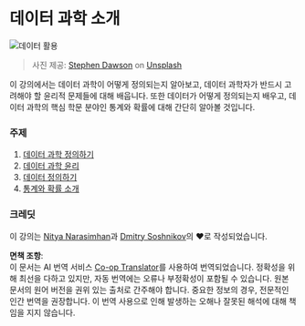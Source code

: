 <!--
CO_OP_TRANSLATOR_METADATA:
{
  "original_hash": "696a8474a01054281704cbfb09148949",
  "translation_date": "2025-08-24T12:21:01+00:00",
  "source_file": "1-Introduction/README.md",
  "language_code": "ko"
}
-->
# 데이터 과학 소개

![데이터 활용](../../../1-Introduction/images/data.jpg)
> 사진 제공: <a href="https://unsplash.com/@dawson2406?utm_source=unsplash&utm_medium=referral&utm_content=creditCopyText">Stephen Dawson</a> on <a href="https://unsplash.com/s/photos/data?utm_source=unsplash&utm_medium=referral&utm_content=creditCopyText">Unsplash</a>
  
이 강의에서는 데이터 과학이 어떻게 정의되는지 알아보고, 데이터 과학자가 반드시 고려해야 할 윤리적 문제들에 대해 배웁니다. 또한 데이터가 어떻게 정의되는지 배우고, 데이터 과학의 핵심 학문 분야인 통계와 확률에 대해 간단히 알아볼 것입니다.

### 주제

1. [데이터 과학 정의하기](01-defining-data-science/README.md)
2. [데이터 과학 윤리](02-ethics/README.md)
3. [데이터 정의하기](03-defining-data/README.md)
4. [통계와 확률 소개](04-stats-and-probability/README.md)

### 크레딧

이 강의는 [Nitya Narasimhan](https://twitter.com/nitya)과 [Dmitry Soshnikov](https://twitter.com/shwars)의 ❤️로 작성되었습니다.

**면책 조항**:  
이 문서는 AI 번역 서비스 [Co-op Translator](https://github.com/Azure/co-op-translator)를 사용하여 번역되었습니다. 정확성을 위해 최선을 다하고 있지만, 자동 번역에는 오류나 부정확성이 포함될 수 있습니다. 원본 문서의 원어 버전을 권위 있는 출처로 간주해야 합니다. 중요한 정보의 경우, 전문적인 인간 번역을 권장합니다. 이 번역 사용으로 인해 발생하는 오해나 잘못된 해석에 대해 책임을 지지 않습니다.